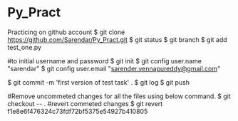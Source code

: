 # Py_Pract
Practicing on github account 
$ git clone https://github.com/Sarendar/Py_Pract.git
$ git status
$ git branch
$ git add test_one.py

#to initial username and password
$ git init
$ git config user.name "sarendar"
$ git config user.email "sarender.vennapureddy@gmail.com"


$ git commit -m 'first version of test task' .
$ git log
$ git push

#Remove uncommeted changes for all the files using below command.
$ git checkout -- .
#revert commeted changes
$ git revert f1e8e6f476324c73fdf72bf5375e54927b410805
